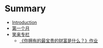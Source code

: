 # Summary

* [Introduction](README.md)
* [第一个月](201608.md)
* [笑来专栏](xialai/valuable-wealth01.md)
   * [《你拥有的最宝贵的财富是什么？》作业](xiaolai/valuable-wealth01.md)


